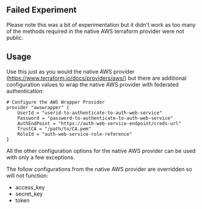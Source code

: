 ## Failed Experiment
Please note this was a bit of experimentation but it didn't work as too many of the methods required in the native AWS terraform provider were not public.

## Usage
Use this just as you would the native AWS provider (https://www.terraform.io/docs/providers/aws/) but there are additional configuration values to wrap the native AWS provider with federated authentication:

```
# Configure the AWS Wrapper Provider
provider "awswrapper" {
    UserId = "userid-to-authenticate-to-auth-web-service"
    Password = "password-to-authenticate-to-auth-web-service"
    AuthEndPoint = "https://auth-web-service-endpoint/creds-url"
    TrustCA = "/path/to/CA.pem"
    RoleId = "auth-web-service-role-reference"
}
```
All the other configuration options for the native AWS provider can be used with only a few exceptions.

The follow configurations from the native AWS provider are overridden so will not function:
* access_key
* secret_key
* token